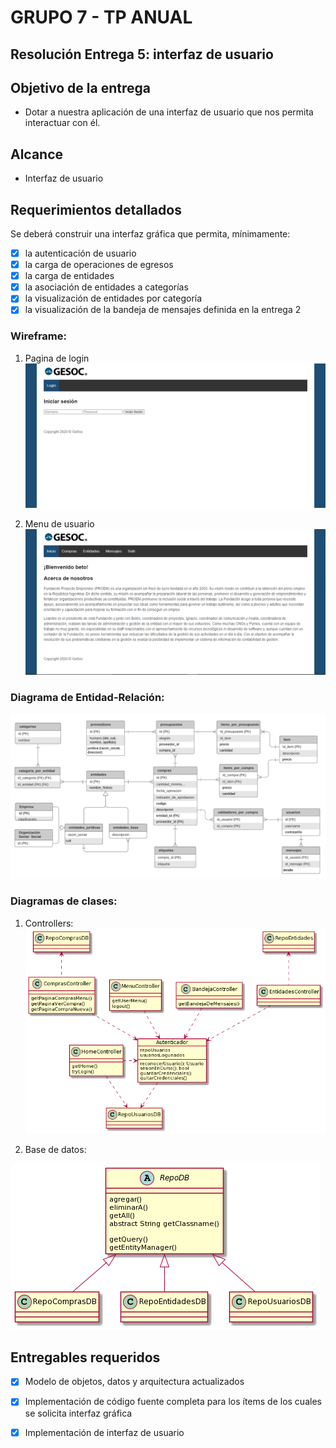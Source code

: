 # GRUPO 7 - TP ANUAL

## Resolución Entrega 5: interfaz de usuario

## Objetivo de la entrega
* Dotar a nuestra aplicación de una interfaz de usuario que nos permita interactuar con él. 

## Alcance
* Interfaz de usuario

## Requerimientos detallados
Se deberá construir una interfaz gráfica que permita, mínimamente:
- [x] la autenticación de usuario
- [x] la carga de operaciones de egresos
- [x] la carga de entidades
- [x] la asociación de entidades a categorías
- [x] la visualización de entidades por categoría
- [x] la visualización de la bandeja de mensajes definida en la entrega 2

### Wireframe:
1. Pagina de login
![login](/Wireframe/login.png)

2. Menu de usuario
![menu](/Wireframe/menu.png)

### Diagrama de Entidad-Relación:
![DER](/Diagramas/Der.PNG)

### Diagramas de clases:

1. Controllers:
![UML Controllers](/Diagramas/uml_controllers.png)

2. Base de datos:

![UML Repositorios](/Diagramas/uml_repos.PNG)

## Entregables requeridos
- [x] Modelo de objetos, datos y arquitectura actualizados
- [x] Implementación de código fuente completa para los ítems de los cuales se solicita interfaz gráfica
- [x] Implementación de interfaz de usuario

